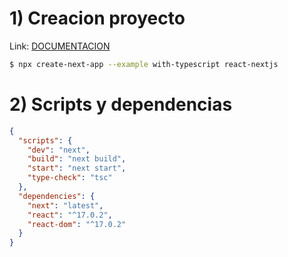 # 1) Creacion proyecto

Link: [DOCUMENTACION](https://github.com/vercel/next.js/tree/canary/examples/with-typescript)

```bash
$ npx create-next-app --example with-typescript react-nextjs
```

# 2) Scripts y dependencias















```json
{
  "scripts": {
    "dev": "next",
    "build": "next build",
    "start": "next start",
    "type-check": "tsc"
  },
  "dependencies": {
    "next": "latest",
    "react": "^17.0.2",
    "react-dom": "^17.0.2"
  }
}

```